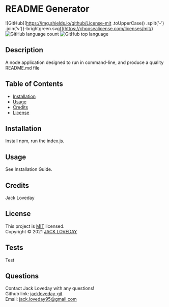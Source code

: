 
  # README Generator
  ![GitHub](https://img.shields.io/github/License-mit
    .toUpperCase()
    .split('-')
    .join('v')}-brightgreen.svg)](https://choosealicense.com/licenses/mit/)
  ![GitHub language count](https://img.shields.io/github/languages/count/jackloveday-git/loveday-readme-generator)
  ![GitHub top language](https://img.shields.io/github/languages/top/jackloveday-git/loveday-readme-generator)
  
  ## Description
  A node application designed to run in command-line, and produce a quality README.md file
  
  ## Table of Contents
  * [Installation](#installation)
  * [Usage](#usage)
  * [Credits](#credits)
  * [License](#license)
  ## Installation
  Install npm, run the index.js.
  
  ## Usage 
  See Installation Guide.
  
  
  ## Credits
  Jack Loveday
  ## License
  This project is [MIT](https://choosealicense.com/licenses/mit/) licensed.<br />
  Copyright © 2021 [JACK LOVEDAY](https://github.com/jackloveday-git)

  
  ## Tests
  Test
  ## Questions
  Contact Jack Loveday with any questions!<br>
  Github link: [jackloveday-git](https://github.com/jackloveday-git)<br>Email: jack.loveday95@gmail.com
  